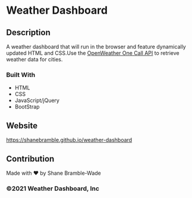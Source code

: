 # Weather Dashboard

## Description

A weather dashboard that will run in the browser and feature dynamically updated
HTML and CSS.Use the [OpenWeather One Call API](https://openweathermap.org/api/one-call-api) to
retrieve weather data for cities.

### Built With

* HTML
* CSS
* JavaScript/jQuery
* BootStrap

## Website

<https://shanebramble.github.io/weather-dashboard>

## Contribution

Made with ❤️ by Shane Bramble-Wade

### ©️2021 Weather Dashboard, Inc
